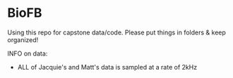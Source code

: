 # BioFB

Using this repo for capstone data/code. Please put things in folders & keep organized!

INFO on data:
- ALL of Jacquie's and Matt's data is sampled at a rate of 2kHz
